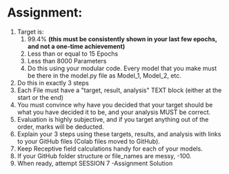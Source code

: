 # Assignment:

  1. Target is:
     1. 99.4% __(this must be consistently shown in your last few epochs, and not a one-time achievement)__
     2. Less than or equal to 15 Epochs
     3. Less than 8000 Parameters
     4. Do this using your modular code. Every model that you make must be there in the model.py file as Model_1, Model_2, etc.
  2. Do this in exactly 3 steps
  3. Each File must have a "target, result, analysis" TEXT block (either at the start or the end)
  4. You must convince why have you decided that your target should be what you have decided it to be, and your analysis MUST be correct. 
  5. Evaluation is highly subjective, and if you target anything out of the order, marks will be deducted. 
  6. Explain your 3 steps using these targets, results, and analysis with links to your GitHub files (Colab files moved to GitHub). 
  7. Keep Receptive field calculations handy for each of your models. 
  8. If your GitHub folder structure or file_names are messy, -100. 
  9. When ready, attempt SESSION 7 -Assignment Solution